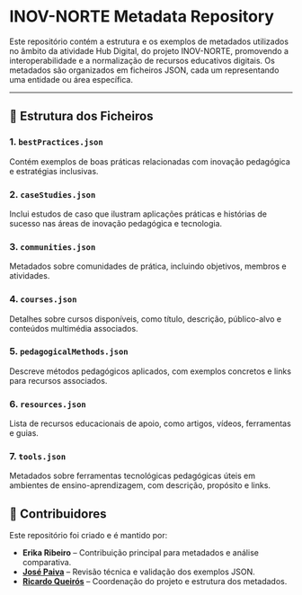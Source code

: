 # INOV-NORTE Metadata Repository

Este repositório contém a estrutura e os exemplos de metadados utilizados no âmbito da atividade Hub Digital, do projeto INOV-NORTE, promovendo a interoperabilidade e a normalização de recursos educativos digitais. Os metadados são organizados em ficheiros JSON, cada um representando uma entidade ou área específica.

---

## 📁 Estrutura dos Ficheiros

### 1. **`bestPractices.json`**  
Contém exemplos de boas práticas relacionadas com inovação pedagógica e estratégias inclusivas.

### 2. **`caseStudies.json`**  
Inclui estudos de caso que ilustram aplicações práticas e histórias de sucesso nas áreas de inovação pedagógica e tecnologia.

### 3. **`communities.json`**  
Metadados sobre comunidades de prática, incluindo objetivos, membros e atividades.

### 4. **`courses.json`**  
Detalhes sobre cursos disponíveis, como título, descrição, público-alvo e conteúdos multimédia associados.

### 5. **`pedagogicalMethods.json`**  
Descreve métodos pedagógicos aplicados, com exemplos concretos e links para recursos associados.

### 6. **`resources.json`**  
Lista de recursos educacionais de apoio, como artigos, vídeos, ferramentas e guias.

### 7. **`tools.json`**  
Metadados sobre ferramentas tecnológicas pedagógicas úteis em ambientes de ensino-aprendizagem, com descrição, propósito e links.

## 👥 Contribuidores

Este repositório foi criado e é mantido por:  
- **Erika Ribeiro** – Contribuição principal para metadados e análise comparativa.  
- **[José Paiva](https://github.com/josepaiva94)** – Revisão técnica e validação dos exemplos JSON.  
- **[Ricardo Queirós](https://github.com/rqueiros)** – Coordenação do projeto e estrutura dos metadados.  
